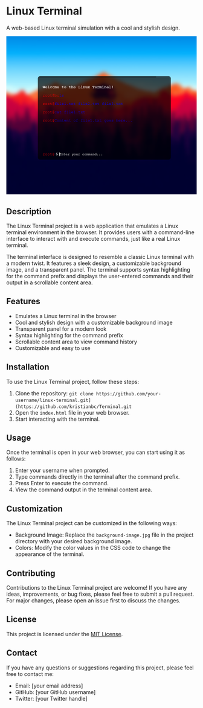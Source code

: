 # Linux Terminal

A web-based Linux terminal simulation with a cool and stylish design.

![Terminal Preview](terminal-preview.png)

## Description

The Linux Terminal project is a web application that emulates a Linux terminal environment in the browser. It provides users with a command-line interface to interact with and execute commands, just like a real Linux terminal.

The terminal interface is designed to resemble a classic Linux terminal with a modern twist. It features a sleek design, a customizable background image, and a transparent panel. The terminal supports syntax highlighting for the command prefix and displays the user-entered commands and their output in a scrollable content area.

## Features

- Emulates a Linux terminal in the browser
- Cool and stylish design with a customizable background image
- Transparent panel for a modern look
- Syntax highlighting for the command prefix
- Scrollable content area to view command history
- Customizable and easy to use

## Installation

To use the Linux Terminal project, follow these steps:

1. Clone the repository: `git clone https://github.com/your-username/linux-terminal.git](https://github.com/kristianbc/Terminal.git`
2. Open the `index.html` file in your web browser.
3. Start interacting with the terminal.

## Usage

Once the terminal is open in your web browser, you can start using it as follows:

1. Enter your username when prompted.
2. Type commands directly in the terminal after the command prefix.
3. Press Enter to execute the command.
4. View the command output in the terminal content area.

## Customization

The Linux Terminal project can be customized in the following ways:

- Background Image: Replace the `background-image.jpg` file in the project directory with your desired background image.
- Colors: Modify the color values in the CSS code to change the appearance of the terminal.

## Contributing

Contributions to the Linux Terminal project are welcome! If you have any ideas, improvements, or bug fixes, please feel free to submit a pull request. For major changes, please open an issue first to discuss the changes.

## License

This project is licensed under the [MIT License](LICENSE).

## Contact

If you have any questions or suggestions regarding this project, please feel free to contact me:

- Email: [your email address]
- GitHub: [your GitHub username]
- Twitter: [your Twitter handle]

